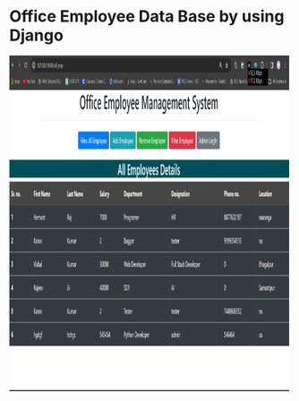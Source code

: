 <h1>
  Office Employee Data Base by using Django
</h1>
<img src='img.png' alt=Girl in a jacket'' width=500'' height=600''>
